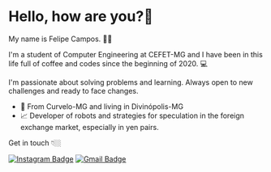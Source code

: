 # Hello, how are you?👋

My name is Felipe Campos. 🧑🏻

I'm a student of Computer Engineering at CEFET-MG and I have been in this life full of coffee and codes since the beginning of 2020. 💻

I'm passionate about solving problems and learning. Always open to new challenges and ready to face changes.

- 📍 From Curvelo-MG and living in Divinópolis-MG
- 📈 Developer of robots and strategies for speculation in the foreign exchange market, especially in yen pairs.

 Get in touch 👇🏼
 
[![Instagram Badge](https://img.shields.io/badge/-Instagram-black?style=flat-square&logo=Instagram&logoColor=white&link=https://www.instagram.com/fco3lho/)](https://www.instagram.com/fco3lho/)
[![Gmail Badge](https://img.shields.io/badge/-Email-black?style=flat-square&logo=Gmail&logoColor=white&link=mailto:felipeolicampos@hotmail.com)](mailto:felipeolicampos@hotmail.com)

